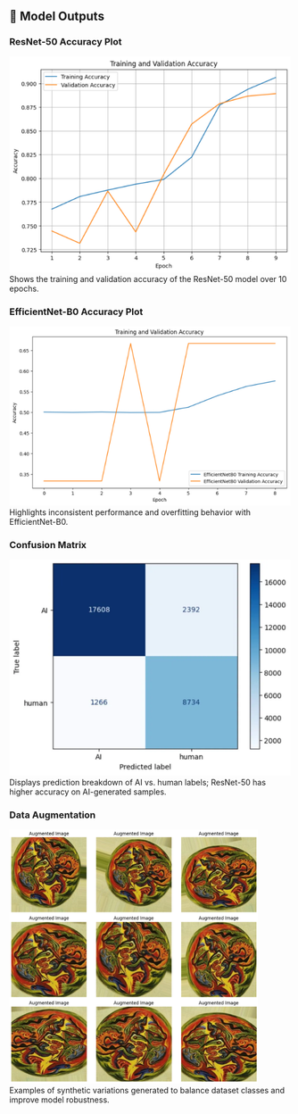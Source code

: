 ## 📸 Model Outputs

### ResNet-50 Accuracy Plot
![ResNet Accuracy](../figures/Figure%204%20ResNet-50%20Model%20Train%20and%20Validation%20Accuracy%20Plots.png)  
Shows the training and validation accuracy of the ResNet-50 model over 10 epochs.

### EfficientNet-B0 Accuracy Plot
![EfficientNet Accuracy](../figures/Figure%205%20EfficientNet%20Model%20Train%20and%20Accuracy%20Plots.png)  
Highlights inconsistent performance and overfitting behavior with EfficientNet-B0.

### Confusion Matrix
![Confusion Matrix](../figures/Figure%206%20Confusion%20Matrix.png)  
Displays prediction breakdown of AI vs. human labels; ResNet-50 has higher accuracy on AI-generated samples.

### Data Augmentation
![Augmented Examples](../figures/Figure%202%20Data%20Augmented%20Images.png)  
Examples of synthetic variations generated to balance dataset classes and improve model robustness.

